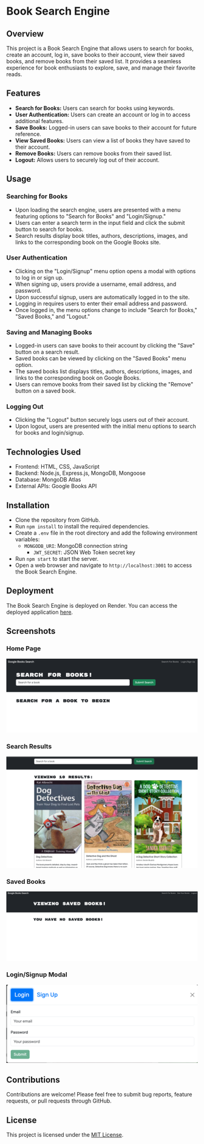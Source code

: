 # Book Search Engine

## Overview

This project is a Book Search Engine that allows users to search for books, create an account, log in, save books to their account, view their saved books, and remove books from their saved list. It provides a seamless experience for book enthusiasts to explore, save, and manage their favorite reads.

## Features

- **Search for Books:** Users can search for books using keywords.
- **User Authentication:** Users can create an account or log in to access additional features.
- **Save Books:** Logged-in users can save books to their account for future reference.
- **View Saved Books:** Users can view a list of books they have saved to their account.
- **Remove Books:** Users can remove books from their saved list.
- **Logout:** Allows users to securely log out of their account.

## Usage

### Searching for Books

- Upon loading the search engine, users are presented with a menu featuring options to "Search for Books" and "Login/Signup."
- Users can enter a search term in the input field and click the submit button to search for books.
- Search results display book titles, authors, descriptions, images, and links to the corresponding book on the Google Books site.

### User Authentication

- Clicking on the "Login/Signup" menu option opens a modal with options to log in or sign up.
- When signing up, users provide a username, email address, and password.
- Upon successful signup, users are automatically logged in to the site.
- Logging in requires users to enter their email address and password.
- Once logged in, the menu options change to include "Search for Books," "Saved Books," and "Logout."

### Saving and Managing Books

- Logged-in users can save books to their account by clicking the "Save" button on a search result.
- Saved books can be viewed by clicking on the "Saved Books" menu option.
- The saved books list displays titles, authors, descriptions, images, and links to the corresponding book on Google Books.
- Users can remove books from their saved list by clicking the "Remove" button on a saved book.

### Logging Out

- Clicking the "Logout" button securely logs users out of their account.
- Upon logout, users are presented with the initial menu options to search for books and login/signup.

## Technologies Used

- Frontend: HTML, CSS, JavaScript
- Backend: Node.js, Express.js, MongoDB, Mongoose
- Database: MongoDB Atlas
- External APIs: Google Books API

## Installation

- Clone the repository from GitHub.
- Run `npm install` to install the required dependencies.
- Create a `.env` file in the root directory and add the following environment variables:
  - `MONGODB_URI`: MongoDB connection string
    - `JWT_SECRET`: JSON Web Token secret key
- Run `npm start` to start the server.
- Open a web browser and navigate to `http://localhost:3001` to access the Book Search Engine.

## Deployment

The Book Search Engine is deployed on Render. You can access the deployed application [here](https://book-search-engine-jjhw.onrender.com/).

## Screenshots

### Home Page

![Home Page](./assets/images/home-page.png)

### Search Results

![Search Results](./assets/images/search-results.png)

### Saved Books

![Saved Books](./assets/images/saved-books.png)

### Login/Signup Modal

![Login/Signup Modal](./assets/images/login-signup-modal.png)

## Contributions

Contributions are welcome! Please feel free to submit bug reports, feature requests, or pull requests through GitHub.

## License

This project is licensed under the [MIT License](LICENSE).
